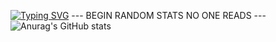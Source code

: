 [![Typing SVG](https://readme-typing-svg.demolab.com?font=rubik&pause=1000&color=792AF7&vCenter=true&width=435&lines=DEVELOPER;DESIGNER;EDITOR)](https://git.io/typing-svg)
--- BEGIN RANDOM STATS NO ONE READS ---
![Anurag's GitHub stats](https://github-readme-stats.vercel.app/api?username=aiotv1&show_icons=true&bg_color=00000000)
